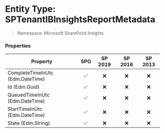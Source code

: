 # Entity Type: SPTenantIBInsightsReportMetadata

> Namespace: Microsoft.SharePoint.Insights

### Properties

Property | SPO | SP 2019 | SP 2016 | SP 2013
----------|:---:|:-------:|:-------:|:-------:
CompleteTimeInUtc (Edm.DateTime) | ✅ | ❌ | ❌ | ❌
Id (Edm.Guid) | ✅ | ❌ | ❌ | ❌
QueuedTimeInUtc (Edm.DateTime) | ✅ | ❌ | ❌ | ❌
StartTimeInUtc (Edm.DateTime) | ✅ | ❌ | ❌ | ❌
State (Edm.String) | ✅ | ❌ | ❌ | ❌